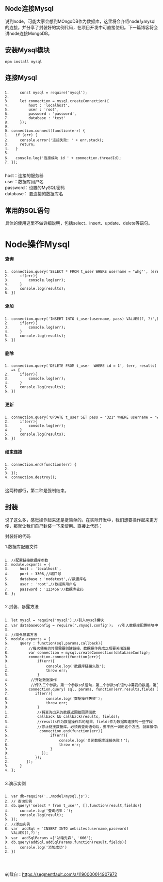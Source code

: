 <div id="article_content" class="article_content clearfix">
                                    <link rel="stylesheet" href="https://csdnimg.cn/release/phoenix/template/css/ck_htmledit_views-3019150162.css">
                                        <link rel="stylesheet" href="https://csdnimg.cn/release/phoenix/template/css/ck_htmledit_views-3019150162.css">
                <div class="htmledit_views" id="content_views">
                                            <h2 id="articleHeader0"><a name="t0"></a>Node连接Mysql</h2>

<p>说到node，可能大家会想到MOngoDB作为数据库，这里将会介绍node与mysql的连接，并分享了封装好的实例代码，在项目开发中可直接使用。下一篇博客将会讲node连接MongoDB。</p>

<h2 id="articleHeader1"><a name="t1"></a>安装Mysql模块</h2>

<pre class="has" name="code"><code class="hljs sql">npm <span class="hljs-keyword">install</span> mysql
</code><div class="hljs-button {2}" data-title="复制" onclick="hljs.copyCode(event)"></div></pre>

<h2 id="articleHeader2"><a name="t2"></a>连接Mysql</h2>

<pre class="has" name="code"><code 
style="width:839px;overflow-x:scroll"
class="hljs javascript"><ol class="hljs-ln"><li><div class="hljs-ln-numbers"><div class="hljs-ln-line hljs-ln-n" data-line-number="1"></div></div><div class="hljs-ln-code"><div class="hljs-ln-line">    <span class="hljs-keyword">const</span> mysql = <span class="hljs-built_in">require</span>(<span class="hljs-string">'mysql'</span>);</div></div></li><li><div class="hljs-ln-numbers"><div class="hljs-ln-line hljs-ln-n" data-line-number="2"></div></div><div class="hljs-ln-code"><div class="hljs-ln-line">    </div></div></li><li><div class="hljs-ln-numbers"><div class="hljs-ln-line hljs-ln-n" data-line-number="3"></div></div><div class="hljs-ln-code"><div class="hljs-ln-line">    <span class="hljs-keyword">let</span> connection = mysql.createConnection({</div></div></li><li><div class="hljs-ln-numbers"><div class="hljs-ln-line hljs-ln-n" data-line-number="4"></div></div><div class="hljs-ln-code"><div class="hljs-ln-line">        <span class="hljs-attr">host</span> : <span class="hljs-string">'localhost'</span>,</div></div></li><li><div class="hljs-ln-numbers"><div class="hljs-ln-line hljs-ln-n" data-line-number="5"></div></div><div class="hljs-ln-code"><div class="hljs-ln-line">        <span class="hljs-attr">user</span> : <span class="hljs-string">'root'</span>, </div></div></li><li><div class="hljs-ln-numbers"><div class="hljs-ln-line hljs-ln-n" data-line-number="6"></div></div><div class="hljs-ln-code"><div class="hljs-ln-line">        <span class="hljs-attr">password</span> : <span class="hljs-string">'password'</span>,</div></div></li><li><div class="hljs-ln-numbers"><div class="hljs-ln-line hljs-ln-n" data-line-number="7"></div></div><div class="hljs-ln-code"><div class="hljs-ln-line">        <span class="hljs-attr">database</span> : <span class="hljs-string">'test'</span></div></div></li><li><div class="hljs-ln-numbers"><div class="hljs-ln-line hljs-ln-n" data-line-number="8"></div></div><div class="hljs-ln-code"><div class="hljs-ln-line">    });</div></div></li><li><div class="hljs-ln-numbers"><div class="hljs-ln-line hljs-ln-n" data-line-number="9"></div></div><div class="hljs-ln-code"><div class="hljs-ln-line"> </div></div></li><li><div class="hljs-ln-numbers"><div class="hljs-ln-line hljs-ln-n" data-line-number="10"></div></div><div class="hljs-ln-code"><div class="hljs-ln-line">connection.connect(<span class="hljs-function"><span class="hljs-keyword">function</span>(<span class="hljs-params">err</span>) </span>{</div></div></li><li><div class="hljs-ln-numbers"><div class="hljs-ln-line hljs-ln-n" data-line-number="11"></div></div><div class="hljs-ln-code"><div class="hljs-ln-line">  <span class="hljs-keyword">if</span> (err) {</div></div></li><li><div class="hljs-ln-numbers"><div class="hljs-ln-line hljs-ln-n" data-line-number="12"></div></div><div class="hljs-ln-code"><div class="hljs-ln-line">    <span class="hljs-built_in">console</span>.error(<span class="hljs-string">'连接失败: '</span> + err.stack);</div></div></li><li><div class="hljs-ln-numbers"><div class="hljs-ln-line hljs-ln-n" data-line-number="13"></div></div><div class="hljs-ln-code"><div class="hljs-ln-line">    <span class="hljs-keyword">return</span>;</div></div></li><li><div class="hljs-ln-numbers"><div class="hljs-ln-line hljs-ln-n" data-line-number="14"></div></div><div class="hljs-ln-code"><div class="hljs-ln-line">  }</div></div></li><li><div class="hljs-ln-numbers"><div class="hljs-ln-line hljs-ln-n" data-line-number="15"></div></div><div class="hljs-ln-code"><div class="hljs-ln-line"> </div></div></li><li><div class="hljs-ln-numbers"><div class="hljs-ln-line hljs-ln-n" data-line-number="16"></div></div><div class="hljs-ln-code"><div class="hljs-ln-line">  <span class="hljs-built_in">console</span>.log(<span class="hljs-string">'连接成功 id '</span> + connection.threadId);</div></div></li><li><div class="hljs-ln-numbers"><div class="hljs-ln-line hljs-ln-n" data-line-number="17"></div></div><div class="hljs-ln-code"><div class="hljs-ln-line">});</div></div></li></ol></code><div class="hljs-button {2}" data-title="复制" onclick="hljs.copyCode(event)"></div></pre>

<p>host：连接的服务器<br>
user：数据库用户名<br>
password：设置的MySQL密码<br>
database： 要连接的数据库名</p>

<h2 id="articleHeader3"><a name="t3"></a>常用的SQL语句</h2>

<p>具体的使用这里不做详细说明，包括select、insert、update、delete等语句。</p>

<h1 id="articleHeader4"><a name="t4"></a>Node操作Mysql</h1>

<p><strong>查询</strong></p>

<pre class="has" name="code"><code class="hljs vbscript"><ol class="hljs-ln" style="width:839px"><li><div class="hljs-ln-numbers"><div class="hljs-ln-line hljs-ln-n" data-line-number="1"></div></div><div class="hljs-ln-code"><div class="hljs-ln-line">connection.query(<span class="hljs-comment">'SELECT * FROM t_user WHERE username = "whg"', (err, results, fields) =&gt; {</span></div></div></li><li><div class="hljs-ln-numbers"><div class="hljs-ln-line hljs-ln-n" data-line-number="2"></div></div><div class="hljs-ln-code"><div class="hljs-ln-line">    <span class="hljs-keyword">if</span>(<span class="hljs-built_in">err</span>){</div></div></li><li><div class="hljs-ln-numbers"><div class="hljs-ln-line hljs-ln-n" data-line-number="3"></div></div><div class="hljs-ln-code"><div class="hljs-ln-line">        console.<span class="hljs-built_in">log</span>(<span class="hljs-built_in">err</span>);</div></div></li><li><div class="hljs-ln-numbers"><div class="hljs-ln-line hljs-ln-n" data-line-number="4"></div></div><div class="hljs-ln-code"><div class="hljs-ln-line">    }</div></div></li><li><div class="hljs-ln-numbers"><div class="hljs-ln-line hljs-ln-n" data-line-number="5"></div></div><div class="hljs-ln-code"><div class="hljs-ln-line">    console.<span class="hljs-built_in">log</span>(results);</div></div></li><li><div class="hljs-ln-numbers"><div class="hljs-ln-line hljs-ln-n" data-line-number="6"></div></div><div class="hljs-ln-code"><div class="hljs-ln-line">})</div></div></li></ol></code><div class="hljs-button {2}" data-title="复制" onclick="hljs.copyCode(event)"></div></pre>

<p><strong>添加</strong></p>

<pre class="has" name="code"><code class="hljs javascript"><ol class="hljs-ln" style="width:931px"><li><div class="hljs-ln-numbers"><div class="hljs-ln-line hljs-ln-n" data-line-number="1"></div></div><div class="hljs-ln-code"><div class="hljs-ln-line">connection.query(<span class="hljs-string">'INSERT INTO t_user(username, pass) VALUES(?, ?)'</span>,[<span class="hljs-string">'whg'</span>, <span class="hljs-string">'123'</span>], (err, results) =&gt; {</div></div></li><li><div class="hljs-ln-numbers"><div class="hljs-ln-line hljs-ln-n" data-line-number="2"></div></div><div class="hljs-ln-code"><div class="hljs-ln-line">    <span class="hljs-keyword">if</span>(err){</div></div></li><li><div class="hljs-ln-numbers"><div class="hljs-ln-line hljs-ln-n" data-line-number="3"></div></div><div class="hljs-ln-code"><div class="hljs-ln-line">        <span class="hljs-built_in">console</span>.log(err);</div></div></li><li><div class="hljs-ln-numbers"><div class="hljs-ln-line hljs-ln-n" data-line-number="4"></div></div><div class="hljs-ln-code"><div class="hljs-ln-line">    }</div></div></li><li><div class="hljs-ln-numbers"><div class="hljs-ln-line hljs-ln-n" data-line-number="5"></div></div><div class="hljs-ln-code"><div class="hljs-ln-line">    <span class="hljs-built_in">console</span>.log(results);</div></div></li><li><div class="hljs-ln-numbers"><div class="hljs-ln-line hljs-ln-n" data-line-number="6"></div></div><div class="hljs-ln-code"><div class="hljs-ln-line">})</div></div></li></ol></code><div class="hljs-button {2}" data-title="复制" onclick="hljs.copyCode(event)"></div></pre>

<p><strong>删除</strong></p>

<pre class="has" name="code"><code class="hljs vbscript"><ol class="hljs-ln"><li><div class="hljs-ln-numbers"><div class="hljs-ln-line hljs-ln-n" data-line-number="1"></div></div><div class="hljs-ln-code"><div class="hljs-ln-line">connection.query(<span class="hljs-comment">'DELETE FROM t_user  WHERE id = 1', (err, results) =&gt; {</span></div></div></li><li><div class="hljs-ln-numbers"><div class="hljs-ln-line hljs-ln-n" data-line-number="2"></div></div><div class="hljs-ln-code"><div class="hljs-ln-line">    <span class="hljs-keyword">if</span>(<span class="hljs-built_in">err</span>){</div></div></li><li><div class="hljs-ln-numbers"><div class="hljs-ln-line hljs-ln-n" data-line-number="3"></div></div><div class="hljs-ln-code"><div class="hljs-ln-line">        console.<span class="hljs-built_in">log</span>(<span class="hljs-built_in">err</span>);</div></div></li><li><div class="hljs-ln-numbers"><div class="hljs-ln-line hljs-ln-n" data-line-number="4"></div></div><div class="hljs-ln-code"><div class="hljs-ln-line">    }</div></div></li><li><div class="hljs-ln-numbers"><div class="hljs-ln-line hljs-ln-n" data-line-number="5"></div></div><div class="hljs-ln-code"><div class="hljs-ln-line">    console.<span class="hljs-built_in">log</span>(results);</div></div></li><li><div class="hljs-ln-numbers"><div class="hljs-ln-line hljs-ln-n" data-line-number="6"></div></div><div class="hljs-ln-code"><div class="hljs-ln-line">})</div></div></li></ol></code><div class="hljs-button {2}" data-title="复制" onclick="hljs.copyCode(event)"></div></pre>

<p><strong>更新</strong></p>

<pre class="has" name="code"><code class="hljs vbscript"><ol class="hljs-ln" style="width:855px"><li><div class="hljs-ln-numbers"><div class="hljs-ln-line hljs-ln-n" data-line-number="1"></div></div><div class="hljs-ln-code"><div class="hljs-ln-line">connection.query(<span class="hljs-comment">'UPDATE t_user SET pass = "321" WHERE username = "whg"', (err, results) =&gt; {</span></div></div></li><li><div class="hljs-ln-numbers"><div class="hljs-ln-line hljs-ln-n" data-line-number="2"></div></div><div class="hljs-ln-code"><div class="hljs-ln-line">    <span class="hljs-keyword">if</span>(<span class="hljs-built_in">err</span>){</div></div></li><li><div class="hljs-ln-numbers"><div class="hljs-ln-line hljs-ln-n" data-line-number="3"></div></div><div class="hljs-ln-code"><div class="hljs-ln-line">        console.<span class="hljs-built_in">log</span>(<span class="hljs-built_in">err</span>);</div></div></li><li><div class="hljs-ln-numbers"><div class="hljs-ln-line hljs-ln-n" data-line-number="4"></div></div><div class="hljs-ln-code"><div class="hljs-ln-line">    }</div></div></li><li><div class="hljs-ln-numbers"><div class="hljs-ln-line hljs-ln-n" data-line-number="5"></div></div><div class="hljs-ln-code"><div class="hljs-ln-line">    console.<span class="hljs-built_in">log</span>(results);</div></div></li><li><div class="hljs-ln-numbers"><div class="hljs-ln-line hljs-ln-n" data-line-number="6"></div></div><div class="hljs-ln-code"><div class="hljs-ln-line">})</div></div></li></ol></code><div class="hljs-button {2}" data-title="复制" onclick="hljs.copyCode(event)"></div></pre>

<p><strong>结束连接</strong></p>

<pre class="has" name="code"><code class="hljs delphi"><ol class="hljs-ln"><li><div class="hljs-ln-numbers"><div class="hljs-ln-line hljs-ln-n" data-line-number="1"></div></div><div class="hljs-ln-code"><div class="hljs-ln-line">connection.<span class="hljs-keyword">end</span>(<span class="hljs-function"><span class="hljs-keyword">function</span><span class="hljs-params">(err)</span> <span class="hljs-comment"><span class="hljs-comment">{</span></span></span></div></div></li><li><div class="hljs-ln-numbers"><div class="hljs-ln-line hljs-ln-n" data-line-number="2"></div></div><div class="hljs-ln-code"><div class="hljs-ln-line"><span class="hljs-comment">  </span></div></div></li><li><div class="hljs-ln-numbers"><div class="hljs-ln-line hljs-ln-n" data-line-number="3"></div></div><div class="hljs-ln-code"><div class="hljs-ln-line"><span class="hljs-comment">}</span>);</div></div></li><li><div class="hljs-ln-numbers"><div class="hljs-ln-line hljs-ln-n" data-line-number="4"></div></div><div class="hljs-ln-code"><div class="hljs-ln-line">connection.destroy();</div></div></li></ol></code><div class="hljs-button {2}" data-title="复制" onclick="hljs.copyCode(event)"></div></pre>

<p>这两种都行，第二种是强制结束。</p>

<h2 id="articleHeader5"><a name="t5"></a>封装</h2>

<p>说了这么多，感觉操作起来还是挺简单的。在实际开发中，我们想要操作起来更方便，那就让我们自己封装一下来使用。直接上代码：</p>

<p>封装好的代码</p>

<p>1.数据库配置文件</p>

<pre class="has" name="code"><code class="hljs java"><ol class="hljs-ln"><li><div class="hljs-ln-numbers"><div class="hljs-ln-line hljs-ln-n" data-line-number="1"></div></div><div class="hljs-ln-code"><div class="hljs-ln-line"><span class="hljs-comment">//配置链接数据库参数</span></div></div></li><li><div class="hljs-ln-numbers"><div class="hljs-ln-line hljs-ln-n" data-line-number="2"></div></div><div class="hljs-ln-code"><div class="hljs-ln-line"><span class="hljs-keyword">module</span>.<span class="hljs-keyword">exports</span> = {</div></div></li><li><div class="hljs-ln-numbers"><div class="hljs-ln-line hljs-ln-n" data-line-number="3"></div></div><div class="hljs-ln-code"><div class="hljs-ln-line">    host : <span class="hljs-string">'localhost'</span>,</div></div></li><li><div class="hljs-ln-numbers"><div class="hljs-ln-line hljs-ln-n" data-line-number="4"></div></div><div class="hljs-ln-code"><div class="hljs-ln-line">    port : <span class="hljs-number">3306</span>,<span class="hljs-comment">//端口号</span></div></div></li><li><div class="hljs-ln-numbers"><div class="hljs-ln-line hljs-ln-n" data-line-number="5"></div></div><div class="hljs-ln-code"><div class="hljs-ln-line">    database : <span class="hljs-string">'nodetest'</span>,<span class="hljs-comment">//数据库名</span></div></div></li><li><div class="hljs-ln-numbers"><div class="hljs-ln-line hljs-ln-n" data-line-number="6"></div></div><div class="hljs-ln-code"><div class="hljs-ln-line">    user : <span class="hljs-string">'root'</span>,<span class="hljs-comment">//数据库用户名</span></div></div></li><li><div class="hljs-ln-numbers"><div class="hljs-ln-line hljs-ln-n" data-line-number="7"></div></div><div class="hljs-ln-code"><div class="hljs-ln-line">    password : <span class="hljs-string">'123456'</span><span class="hljs-comment">//数据库密码</span></div></div></li><li><div class="hljs-ln-numbers"><div class="hljs-ln-line hljs-ln-n" data-line-number="8"></div></div><div class="hljs-ln-code"><div class="hljs-ln-line">};</div></div></li></ol></code><div class="hljs-button {2}" data-title="复制" onclick="hljs.copyCode(event)"></div></pre>

<p>2.封装、暴露方法</p>

<pre class="has" name="code"><code class="hljs javascript"><ol class="hljs-ln" style="width:807px"><li><div class="hljs-ln-numbers"><div class="hljs-ln-line hljs-ln-n" data-line-number="1"></div></div><div class="hljs-ln-code"><div class="hljs-ln-line"><span class="hljs-keyword">let</span> mysql = <span class="hljs-built_in">require</span>(<span class="hljs-string">'mysql'</span>);<span class="hljs-comment">//引入mysql模块</span></div></div></li><li><div class="hljs-ln-numbers"><div class="hljs-ln-line hljs-ln-n" data-line-number="2"></div></div><div class="hljs-ln-code"><div class="hljs-ln-line"><span class="hljs-keyword">var</span> databaseConfig = <span class="hljs-built_in">require</span>(<span class="hljs-string">'./mysql.config'</span>);  <span class="hljs-comment">//引入数据库配置模块中的数据</span></div></div></li><li><div class="hljs-ln-numbers"><div class="hljs-ln-line hljs-ln-n" data-line-number="3"></div></div><div class="hljs-ln-code"><div class="hljs-ln-line"> </div></div></li><li><div class="hljs-ln-numbers"><div class="hljs-ln-line hljs-ln-n" data-line-number="4"></div></div><div class="hljs-ln-code"><div class="hljs-ln-line"><span class="hljs-comment">//向外暴露方法</span></div></div></li><li><div class="hljs-ln-numbers"><div class="hljs-ln-line hljs-ln-n" data-line-number="5"></div></div><div class="hljs-ln-code"><div class="hljs-ln-line"><span class="hljs-built_in">module</span>.exports = {</div></div></li><li><div class="hljs-ln-numbers"><div class="hljs-ln-line hljs-ln-n" data-line-number="6"></div></div><div class="hljs-ln-code"><div class="hljs-ln-line">    <span class="hljs-attr">query</span> : <span class="hljs-function"><span class="hljs-keyword">function</span>(<span class="hljs-params">sql,params,callback</span>)</span>{</div></div></li><li><div class="hljs-ln-numbers"><div class="hljs-ln-line hljs-ln-n" data-line-number="7"></div></div><div class="hljs-ln-code"><div class="hljs-ln-line">        <span class="hljs-comment">//每次使用的时候需要创建链接，数据操作完成之后要关闭连接</span></div></div></li><li><div class="hljs-ln-numbers"><div class="hljs-ln-line hljs-ln-n" data-line-number="8"></div></div><div class="hljs-ln-code"><div class="hljs-ln-line">        <span class="hljs-keyword">var</span> connection = mysql.createConnection(databaseConfig);        </div></div></li><li><div class="hljs-ln-numbers"><div class="hljs-ln-line hljs-ln-n" data-line-number="9"></div></div><div class="hljs-ln-code"><div class="hljs-ln-line">        connection.connect(<span class="hljs-function"><span class="hljs-keyword">function</span>(<span class="hljs-params">err</span>)</span>{</div></div></li><li><div class="hljs-ln-numbers"><div class="hljs-ln-line hljs-ln-n" data-line-number="10"></div></div><div class="hljs-ln-code"><div class="hljs-ln-line">            <span class="hljs-keyword">if</span>(err){</div></div></li><li><div class="hljs-ln-numbers"><div class="hljs-ln-line hljs-ln-n" data-line-number="11"></div></div><div class="hljs-ln-code"><div class="hljs-ln-line">                <span class="hljs-built_in">console</span>.log(<span class="hljs-string">'数据库链接失败'</span>);</div></div></li><li><div class="hljs-ln-numbers"><div class="hljs-ln-line hljs-ln-n" data-line-number="12"></div></div><div class="hljs-ln-code"><div class="hljs-ln-line">                <span class="hljs-keyword">throw</span> err;</div></div></li><li><div class="hljs-ln-numbers"><div class="hljs-ln-line hljs-ln-n" data-line-number="13"></div></div><div class="hljs-ln-code"><div class="hljs-ln-line">            }</div></div></li><li><div class="hljs-ln-numbers"><div class="hljs-ln-line hljs-ln-n" data-line-number="14"></div></div><div class="hljs-ln-code"><div class="hljs-ln-line">         <span class="hljs-comment">//开始数据操作</span></div></div></li><li><div class="hljs-ln-numbers"><div class="hljs-ln-line hljs-ln-n" data-line-number="15"></div></div><div class="hljs-ln-code"><div class="hljs-ln-line">         <span class="hljs-comment">//传入三个参数，第一个参数sql语句，第二个参数sql语句中需要的数据，第三个参数回调函数</span></div></div></li><li><div class="hljs-ln-numbers"><div class="hljs-ln-line hljs-ln-n" data-line-number="16"></div></div><div class="hljs-ln-code"><div class="hljs-ln-line">        connection.query( sql, params, <span class="hljs-function"><span class="hljs-keyword">function</span>(<span class="hljs-params">err,results,fields </span>)</span>{</div></div></li><li><div class="hljs-ln-numbers"><div class="hljs-ln-line hljs-ln-n" data-line-number="17"></div></div><div class="hljs-ln-code"><div class="hljs-ln-line">           <span class="hljs-keyword">if</span>(err){</div></div></li><li><div class="hljs-ln-numbers"><div class="hljs-ln-line hljs-ln-n" data-line-number="18"></div></div><div class="hljs-ln-code"><div class="hljs-ln-line">                <span class="hljs-built_in">console</span>.log(<span class="hljs-string">'数据操作失败'</span>);</div></div></li><li><div class="hljs-ln-numbers"><div class="hljs-ln-line hljs-ln-n" data-line-number="19"></div></div><div class="hljs-ln-code"><div class="hljs-ln-line">                <span class="hljs-keyword">throw</span> err;</div></div></li><li><div class="hljs-ln-numbers"><div class="hljs-ln-line hljs-ln-n" data-line-number="20"></div></div><div class="hljs-ln-code"><div class="hljs-ln-line">            }</div></div></li><li><div class="hljs-ln-numbers"><div class="hljs-ln-line hljs-ln-n" data-line-number="21"></div></div><div class="hljs-ln-code"><div class="hljs-ln-line">            <span class="hljs-comment">//将查询出来的数据返回给回调函数</span></div></div></li><li><div class="hljs-ln-numbers"><div class="hljs-ln-line hljs-ln-n" data-line-number="22"></div></div><div class="hljs-ln-code"><div class="hljs-ln-line">            callback &amp;&amp; callback(results, fields);</div></div></li><li><div class="hljs-ln-numbers"><div class="hljs-ln-line hljs-ln-n" data-line-number="23"></div></div><div class="hljs-ln-code"><div class="hljs-ln-line">            <span class="hljs-comment">//results作为数据操作后的结果，fields作为数据库连接的一些字段</span></div></div></li><li><div class="hljs-ln-numbers"><div class="hljs-ln-line hljs-ln-n" data-line-number="24"></div></div><div class="hljs-ln-code"><div class="hljs-ln-line">            <span class="hljs-comment">//停止链接数据库，必须再查询语句后，要不然一调用这个方法，就直接停止链接，数据操作就会失败</span></div></div></li><li><div class="hljs-ln-numbers"><div class="hljs-ln-line hljs-ln-n" data-line-number="25"></div></div><div class="hljs-ln-code"><div class="hljs-ln-line">             connection.end(<span class="hljs-function"><span class="hljs-keyword">function</span>(<span class="hljs-params">err</span>)</span>{</div></div></li><li><div class="hljs-ln-numbers"><div class="hljs-ln-line hljs-ln-n" data-line-number="26"></div></div><div class="hljs-ln-code"><div class="hljs-ln-line">                  <span class="hljs-keyword">if</span>(err){</div></div></li><li><div class="hljs-ln-numbers"><div class="hljs-ln-line hljs-ln-n" data-line-number="27"></div></div><div class="hljs-ln-code"><div class="hljs-ln-line">                      <span class="hljs-built_in">console</span>.log(<span class="hljs-string">'关闭数据库连接失败！'</span>);</div></div></li><li><div class="hljs-ln-numbers"><div class="hljs-ln-line hljs-ln-n" data-line-number="28"></div></div><div class="hljs-ln-code"><div class="hljs-ln-line">                      <span class="hljs-keyword">throw</span> err;</div></div></li><li><div class="hljs-ln-numbers"><div class="hljs-ln-line hljs-ln-n" data-line-number="29"></div></div><div class="hljs-ln-code"><div class="hljs-ln-line">                  }</div></div></li><li><div class="hljs-ln-numbers"><div class="hljs-ln-line hljs-ln-n" data-line-number="30"></div></div><div class="hljs-ln-code"><div class="hljs-ln-line">              });</div></div></li><li><div class="hljs-ln-numbers"><div class="hljs-ln-line hljs-ln-n" data-line-number="31"></div></div><div class="hljs-ln-code"><div class="hljs-ln-line">           });</div></div></li><li><div class="hljs-ln-numbers"><div class="hljs-ln-line hljs-ln-n" data-line-number="32"></div></div><div class="hljs-ln-code"><div class="hljs-ln-line">       });</div></div></li><li><div class="hljs-ln-numbers"><div class="hljs-ln-line hljs-ln-n" data-line-number="33"></div></div><div class="hljs-ln-code"><div class="hljs-ln-line">    }</div></div></li><li><div class="hljs-ln-numbers"><div class="hljs-ln-line hljs-ln-n" data-line-number="34"></div></div><div class="hljs-ln-code"><div class="hljs-ln-line">};</div></div></li></ol></code><div class="hljs-button {2}" data-title="复制" onclick="hljs.copyCode(event)"></div></pre>

<p>3.演示实例</p>

<pre class="has" name="code"><code class="hljs javascript"><ol class="hljs-ln"><li><div class="hljs-ln-numbers"><div class="hljs-ln-line hljs-ln-n" data-line-number="1"></div></div><div class="hljs-ln-code"><div class="hljs-ln-line"><span class="hljs-keyword">var</span> db=<span class="hljs-built_in">require</span>(<span class="hljs-string">'../model/mysql.js'</span>);</div></div></li><li><div class="hljs-ln-numbers"><div class="hljs-ln-line hljs-ln-n" data-line-number="2"></div></div><div class="hljs-ln-code"><div class="hljs-ln-line"><span class="hljs-comment">// 查询实例</span></div></div></li><li><div class="hljs-ln-numbers"><div class="hljs-ln-line hljs-ln-n" data-line-number="3"></div></div><div class="hljs-ln-code"><div class="hljs-ln-line">db.query(<span class="hljs-string">'select * from t_user'</span>, [],<span class="hljs-function"><span class="hljs-keyword">function</span>(<span class="hljs-params">result,fields</span>)</span>{</div></div></li><li><div class="hljs-ln-numbers"><div class="hljs-ln-line hljs-ln-n" data-line-number="4"></div></div><div class="hljs-ln-code"><div class="hljs-ln-line">    <span class="hljs-built_in">console</span>.log(<span class="hljs-string">'查询结果：'</span>);</div></div></li><li><div class="hljs-ln-numbers"><div class="hljs-ln-line hljs-ln-n" data-line-number="5"></div></div><div class="hljs-ln-code"><div class="hljs-ln-line">    <span class="hljs-built_in">console</span>.log(result);</div></div></li><li><div class="hljs-ln-numbers"><div class="hljs-ln-line hljs-ln-n" data-line-number="6"></div></div><div class="hljs-ln-code"><div class="hljs-ln-line">});</div></div></li><li><div class="hljs-ln-numbers"><div class="hljs-ln-line hljs-ln-n" data-line-number="7"></div></div><div class="hljs-ln-code"><div class="hljs-ln-line"><span class="hljs-comment">//添加实例</span></div></div></li><li><div class="hljs-ln-numbers"><div class="hljs-ln-line hljs-ln-n" data-line-number="8"></div></div><div class="hljs-ln-code"><div class="hljs-ln-line"><span class="hljs-keyword">var</span>  addSql = <span class="hljs-string">'INSERT INTO websites(username,password) VALUES(?,?)'</span>;</div></div></li><li><div class="hljs-ln-numbers"><div class="hljs-ln-line hljs-ln-n" data-line-number="9"></div></div><div class="hljs-ln-code"><div class="hljs-ln-line"><span class="hljs-keyword">var</span>  addSqlParams =[<span class="hljs-string">'咕噜先森'</span>, <span class="hljs-string">'666'</span>];</div></div></li><li><div class="hljs-ln-numbers"><div class="hljs-ln-line hljs-ln-n" data-line-number="10"></div></div><div class="hljs-ln-code"><div class="hljs-ln-line">db.query(addSql,addSqlParams,<span class="hljs-function"><span class="hljs-keyword">function</span>(<span class="hljs-params">result,fields</span>)</span>{</div></div></li><li><div class="hljs-ln-numbers"><div class="hljs-ln-line hljs-ln-n" data-line-number="11"></div></div><div class="hljs-ln-code"><div class="hljs-ln-line">    <span class="hljs-built_in">console</span>.log(<span class="hljs-string">'添加成功'</span>)</div></div></li><li><div class="hljs-ln-numbers"><div class="hljs-ln-line hljs-ln-n" data-line-number="12"></div></div><div class="hljs-ln-code"><div class="hljs-ln-line">})</div></div></li></ol></code><div class="hljs-button {2}" data-title="复制" onclick="hljs.copyCode(event)"></div></pre>

<p>&nbsp;</p>

<p>转载自：<a href="https://segmentfault.com/a/1190000014907972" rel="nofollow" data-token="7762ee615e031c5f5038c42c58a2b8a3">https://segmentfault.com/a/1190000014907972</a></p>                                    </div>
                    </div>